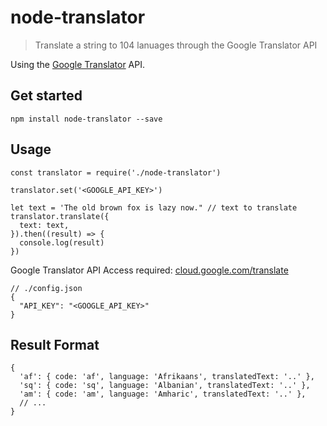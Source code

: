 # node-translator

> Translate a string to 104 lanuages through the Google Translator API

Using the [Google Translator](https://cloud.google.com/translate) API.

## Get started
```
npm install node-translator --save
```

## Usage
```
const translator = require('./node-translator')

translator.set('<GOOGLE_API_KEY>')

let text = 'The old brown fox is lazy now." // text to translate
translator.translate({
  text: text,
}).then((result) => {
  console.log(result)
})
```

Google Translator API Access required: [cloud.google.com/translate](https://cloud.google.com/translate)
```
// ./config.json
{
  "API_KEY": "<GOOGLE_API_KEY>"
}
```

## Result Format
```
{
  'af': { code: 'af', language: 'Afrikaans', translatedText: '..' },
  'sq': { code: 'sq', language: 'Albanian', translatedText: '..' },
  'am': { code: 'am', language: 'Amharic', translatedText: '..' },
  // ...
}
```